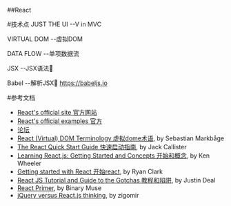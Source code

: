 ##React

#技术点
JUST THE UI        --V in MVC

VIRTUAL DOM        --虚拟DOM

DATA FLOW          --单项数据流

JSX                --JSX语法﷨

Babel              --解析JSX﷨ https://babeljs.io

#参考文档

- [React's official site 官方网站](http://facebook.github.io/react)
- [React's official examples 官方](https://github.com/facebook/react)
- [论坛](http://react-china.org)
- [React (Virtual) DOM Terminology 虚拟dome术语](http://facebook.github.io/react/docs/glossary.html), by Sebastian Markbåge
- [The React Quick Start Guide 快速启动指南](http://www.jackcallister.com/2015/01/05/the-react-quick-start-guide.html), by Jack Callister
- [Learning React.js: Getting Started and Concepts 开始和概念](https://scotch.io/tutorials/learning-react-getting-started-and-concepts), by Ken Wheeler
- [Getting started with React 开始react](http://ryanclark.me/getting-started-with-react/), by Ryan Clark
- [React JS Tutorial and Guide to the Gotchas 教程和陷阱](https://zapier.com/engineering/react-js-tutorial-guide-gotchas/), by Justin Deal
- [React Primer](https://github.com/BinaryMuse/react-primer), by Binary Muse
- [jQuery versus React.js thinking](http://blog.zigomir.com/react.js/jquery/2015/01/11/jquery-versus-react-thinking.html), by zigomir
